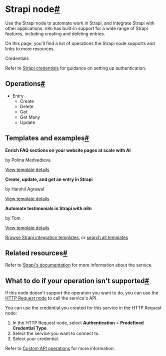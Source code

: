 [](https://github.com/n8n-io/n8n-docs/edit/main/docs/integrations/builtin/app-nodes/n8n-nodes-base.strapi.md "Edit this page")

# Strapi node[#](#strapi-node "Permanent link")

Use the Strapi node to automate work in Strapi, and integrate Strapi with other applications. n8n has built-in support for a wide range of Strapi features, including creating and deleting entries.

On this page, you'll find a list of operations the Strapi node supports and links to more resources.

Credentials

Refer to [Strapi credentials](../../credentials/strapi/) for guidance on setting up authentication.

## Operations[#](#operations "Permanent link")

*   Entry
    *   Create
    *   Delete
    *   Get
    *   Get Many
    *   Update

## Templates and examples[#](#templates-and-examples "Permanent link")

**Enrich FAQ sections on your website pages at scale with AI**

by Polina Medvedieva

[View template details](https://n8n.io/workflows/2434-enrich-faq-sections-on-your-website-pages-at-scale-with-ai/)

**Create, update, and get an entry in Strapi**

by Harshil Agrawal

[View template details](https://n8n.io/workflows/779-create-update-and-get-an-entry-in-strapi/)

**Automate testimonials in Strapi with n8n**

by Tom

[View template details](https://n8n.io/workflows/1535-automate-testimonials-in-strapi-with-n8n/)

[Browse Strapi integration templates](https://n8n.io/integrations/strapi/), or [search all templates](https://n8n.io/workflows/)

## Related resources[#](#related-resources "Permanent link")

Refer to [Strapi's documentation](https://docs.strapi.io/dev-docs/api/rest) for more information about the service.

## What to do if your operation isn't supported[#](#what-to-do-if-your-operation-isnt-supported "Permanent link")

If this node doesn't support the operation you want to do, you can use the [HTTP Request node](../../core-nodes/n8n-nodes-base.httprequest/) to call the service's API.

You can use the credential you created for this service in the HTTP Request node:

1.  In the HTTP Request node, select **Authentication** > **Predefined Credential Type**.
2.  Select the service you want to connect to.
3.  Select your credential.

Refer to [Custom API operations](../../../custom-operations/) for more information.